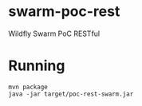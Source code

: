 # swarm-poc-rest
Wildfly Swarm PoC RESTful

# Running

    mvn package
    java -jar target/poc-rest-swarm.jar
